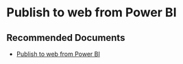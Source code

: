   <properties
	pageTitle="publish to web from power bi"
	description="publish to web from power bi"
	service="microsoft.PowerBIDedicated"
	resource="capacities"
	authors="pjfreitas"
	ms.author="pfreitas"	
	displayOrder="510"
	selfHelpType="generic"
	supportTopicIds="32628142"
	productPesIds="16334"
	cloudEnvironments="public, MoonCake, fairfax" 
	articleId="2a373906-6d1b-4d9a-1b80-d00aac75e182"
/>

# Publish to web from Power BI

## **Recommended Documents**

* [Publish to web from Power BI](https://docs.microsoft.com/power-bi/service-publish-to-web)
